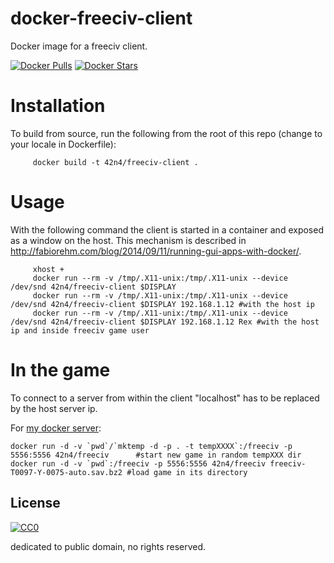 docker-freeciv-client
=====================
Docker image for a freeciv client.


[![Docker Pulls](https://img.shields.io/docker/pulls/42n4/freeciv-client.svg)](https://hub.docker.com/r/42n4/freeciv-client/)
[![Docker Stars](https://img.shields.io/docker/stars/42n4/freeciv-client.svg)](https://hub.docker.com/r/42n4/freeciv-client/)

Installation
============
To build from source, run the following from the root of this repo (change to your locale in Dockerfile):

```
     docker build -t 42n4/freeciv-client .
```

Usage
=====
With the following command the client is started in a container and exposed as a window on the host.
This mechanism is described in
http://fabiorehm.com/blog/2014/09/11/running-gui-apps-with-docker/.

```
     xhost +
     docker run --rm -v /tmp/.X11-unix:/tmp/.X11-unix --device /dev/snd 42n4/freeciv-client $DISPLAY
     docker run --rm -v /tmp/.X11-unix:/tmp/.X11-unix --device /dev/snd 42n4/freeciv-client $DISPLAY 192.168.1.12 #with the host ip
     docker run --rm -v /tmp/.X11-unix:/tmp/.X11-unix --device /dev/snd 42n4/freeciv-client $DISPLAY 192.168.1.12 Rex #with the host ip and inside freeciv game user
```

In the game
===========
To connect to a server from within the client
"localhost" has to be replaced by the host server ip.


For [my docker server](https://github.com/pwasiewi/docker-freeciv):

```
docker run -d -v `pwd`/`mktemp -d -p . -t tempXXXX`:/freeciv -p 5556:5556 42n4/freeciv      #start new game in random tempXXX dir
docker run -d -v `pwd`:/freeciv -p 5556:5556 42n4/freeciv freeciv-T0097-Y-0075-auto.sav.bz2 #load game in its directory
```


## License

[![CC0](http://i.creativecommons.org/p/zero/1.0/88x31.png "CC0")](http://creativecommons.org/publicdomain/zero/1.0/deed)

dedicated to public domain, no rights reserved.
